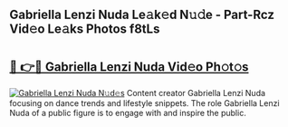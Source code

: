 ## Gabriella Lenzi Nuda Le𝚊k𝚎d N𝚞𝚍e - Part-Rcz Vid𝚎o Le𝚊ks Photos f8tLs

# <h2><a href="http://fbfex1.evod.top/?m=Gabriella+Lenzi+Nuda">🔗 👉🔴 Gabriella Lenzi Nuda Vid𝚎o Ph𝚘t𝚘s</a></h2>

[![Gabriella Lenzi Nuda N𝚞d𝚎s](https://i.imgur.com/8V9OHl7.gif)](http://fbfex1.evod.top/?m=Gabriella+Lenzi+Nuda)
Content creator Gabriella Lenzi Nuda focusing on dance trends and lifestyle snippets. The role Gabriella Lenzi Nuda of a public figure is to engage with and inspire the public. 
